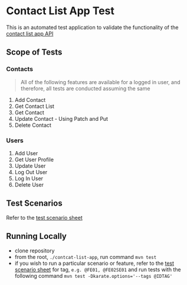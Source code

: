 # Contact List App Test

This is an automated test application to validate the functionality of the [contact list app API](https://documenter.getpostman.com/view/4012288/TzK2bEa8)

## Scope of Tests

### Contacts

> All of the following features are available for a logged in user, and therefore, all tests are conducted assuming the same

1. Add Contact
2. Get Contact List
3. Get Contact
4. Update Contact - Using Patch and Put
5. Delete Contact

### Users

1. Add User
2. Get User Profile
3. Update User
4. Log Out User
5. Log In User
6. Delete User

## Test Scenarios

Refer to the [test scenario sheet](https://github.com/akankshaoc/contact-list-app-test/blob/main/contact-list-app-test/resources/Contact_List_App_Test_Scenarios.xlsx)

## Running Locally

- clone repository
- from the root, `./contcat-list-app`, run command `mvn test`
- if you wish to run a particular scenario or feature, refer to the [test scenario sheet](https://github.com/akankshaoc/contact-list-app-test/blob/main/contact-list-app-test/resources/Contact_List_App_Test_Scenarios.xlsx) for tag, `e.g. @FE01, @FE02SE01` and run tests with the following command `mvn test -Dkarate.options='--tags @IDTAG'`